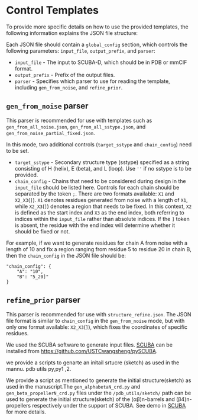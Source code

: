 # Control Templates

To provide more specific details on how to use the provided templates, the following information explains the JSON file structure:

Each JSON file should contain a `global_config` section, which controls the following parameters: `input_file`, `output_prefix`, and `parser`:

* `input_file` - The input to SCUBA-D, which should be in PDB or mmCIF format.
* `output_prefix` - Prefix of the output files.
* `parser` - Specifies which parser to use for reading the template, including `gen_from_noise`, and `refine_prior`.

## `gen_from_noise` parser

This parser is recommended for use with templates such as `gen_from_all_noise.json`, `gen_from_all_sstype.json`, and `gen_from_noise_partial_fixed.json`.

In this mode, two additional controls (`target_sstype` and `chain_config`) need to be set.

* `target_sstype` - Secondary structure type (sstype) specified as a string consisting of H (helix), E (beta), and L (loop). Use `''` if no sstype is to be provided.
* `chain_config` - Chains that need to be considered during design in the `input_file` should be listed here. Controls for each chain should be separated by the token `;`. There are two formats available: `X1` and `X2_X3`(`]`). `X1` denotes residues generated from noise with a length of `X1`, while `X2_X3`(`]`) denotes a region that needs to be fixed. In this context, `X2` is defined as the start index and `X3` as the end index, both referring to indices within the `input_file` rather than absolute indices. If the `]` token is absent, the residue with the end index will determine whether it should be fixed or not.

For example, if we want to generate residues for chain A from noise with a length of 10 and fix a region ranging from residue 5 to residue 20 in chain B, then the `chain_config` in the JSON file should be:
```
"chain_config": {
    "A": "10",
    "B": "5_20]"
}
```
## `refine_prior` parser

This parser is recommended for use with `structure_refine.json`. The JSON file format is similar to `chain_config` in the `gen_from_noise` mode, but with only one format available: `X2_X3`(`]`), which fixes the coordinates of specific residues.

We used the SCUBA software to generate input files. [SCUBA](https://github.com/USTCwangsheng/pySCUBA) can be installed from https://github.com/USTCwangsheng/pySCUBA.

we provide a scripts to genarte an initail srtucre (sketch) as used in the mannu. pdb utils py,py1 ,2.

We provide a script as mentioned to generate the initial structure(sketch) as used in the manuscript.The `gen_alphabetaN_crd.py` and `gen_beta_propellerN_crd.py` files under the `/pdb_utils/sketch/` path can be used to generate the initial structure(sketch) of the (αβ)n-barrels and (β4)n-propellers respectively under the support of SCUBA. See demo in [SCUBA](https://github.com/USTCwangsheng/pySCUBA) for more details.